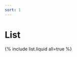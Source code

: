 ```yaml
---
sort: 1
---
```


# List

<!--
 ```
 {% raw %}{% include list.liquid all=true %}{% endraw %}
 ```
-->

{% include list.liquid all=true %}
